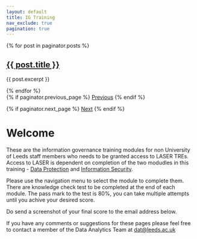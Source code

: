 ```yaml
---
layout: default
title: IG Training
nav_exclude: true
pagination: true
---
```

<div class="posts">
  {% for post in paginator.posts %}
    <h2><a href="{{ post.url }}">{{ post.title }}</a></h2>
    <p>{{ post.excerpt }}</p>
  {% endfor %}
</div>

<div class="pagination">
  {% if paginator.previous_page %}
    <a href="{{ paginator.previous_page_path }}">Previous</a>
  {% endif %}
  
  {% if paginator.next_page %}
    <a href="{{ paginator.next_page_path }}">Next</a>
  {% endif %}
</div>

# Welcome

These are the information governance training modules for non University of Leeds staff members who needs to be granted access to LASER TREs. Access to LASER is dependent on completion of the two modudles in this training - [Data Protection](https://lida-data-analytics-team.github.io/igtraining/docs/dataprotection.html) and [Information Security](https://lida-data-analytics-team.github.io/igtraining/docs/informationsecurity.html). 

Please use the navigation menu to select the module to complete them. There are knowledge check test to be completed at the end of each module. The pass mark to the test is 80%, you can take multiple attempts until you achive your desired score.

Do send a screenshot of your final score to the email address below.

If you have any comments or suggestions for these pages please feel free to contact a member of the Data Analytics Team at [dat@leeds.ac.uk](mailto:dat@leeds.ac.uk)
